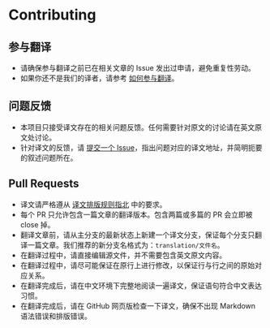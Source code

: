 # Contributing

## 参与翻译

- 请确保参与翻译之前已在相关文章的 Issue 发出过申请，避免重复性劳动。
- 如果你还不是我们的译者，请参考 [如何参与翻译](https://github.com/xitu/gold-miner/wiki/%E5%A6%82%E4%BD%95%E5%8F%82%E4%B8%8E%E7%BF%BB%E8%AF%91)。

## 问题反馈

- 本项目只接受译文存在的相关问题反馈。任何需要针对原文的讨论请在英文原文处讨论。
- 针对译文的反馈，请 [提交一个 Issue](https://github.com/xitu/gold-miner/issues/new)，指出问题对应的译文地址，并简明扼要的叙述问题所在。

## Pull Requests

- 译文请严格遵从 [译文排版规则指北](https://github.com/xitu/gold-miner/wiki/%E8%AF%91%E6%96%87%E6%8E%92%E7%89%88%E8%A7%84%E5%88%99%E6%8C%87%E5%8C%97) 中的要求。
- 每个 PR 只允许包含一篇文章的翻译版本。包含两篇或多篇的 PR 会立即被 close 掉。
- 翻译文章前，请从主分支的最新状态上新建一个译文分支，保证每个分支只翻译一篇文章。我们推荐的新分支名格式为：`translation/文件名`。
- 在翻译过程中，请直接编辑源文件，并不需要包含英文原文内容。
- 在翻译过程中，请尽可能保证在原行上进行修改，以保证行与行之间的原始对应关系。
- 在翻译完成后，请在中文环境下完整地阅读一遍译文，保证语句符合中文表达习惯。
- 在翻译完成后，请在 GitHub 网页版检查一下译文，确保不出现 Markdown 语法错误和排版错误。
